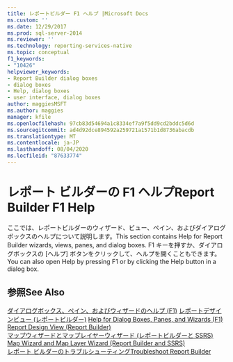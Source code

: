 ```yaml
---
title: レポートビルダー F1 ヘルプ |Microsoft Docs
ms.custom: ''
ms.date: 12/29/2017
ms.prod: sql-server-2014
ms.reviewer: ''
ms.technology: reporting-services-native
ms.topic: conceptual
f1_keywords:
- "10426"
helpviewer_keywords:
- Report Builder dialog boxes
- dialog boxes
- Help, dialog boxes
- user interface, dialog boxes
author: maggiesMSFT
ms.author: maggies
manager: kfile
ms.openlocfilehash: 97cb83d54694a1c8334ef7a9f5dd9cd2bddc5d6d
ms.sourcegitcommit: ad4d92dce894592a259721a1571b1d8736abacdb
ms.translationtype: MT
ms.contentlocale: ja-JP
ms.lasthandoff: 08/04/2020
ms.locfileid: "87633774"
---
```

# <a name="report-builder-f1-help"></a><span data-ttu-id="79a9b-102">レポート ビルダーの F1 ヘルプ</span><span class="sxs-lookup"><span data-stu-id="79a9b-102">Report Builder F1 Help</span></span>
  <span data-ttu-id="79a9b-103">ここでは、レポートビルダーのウィザード、ビュー、ペイン、およびダイアログボックスのヘルプについて説明します。</span><span class="sxs-lookup"><span data-stu-id="79a9b-103">This section contains Help for Report Builder wizards, views, panes, and dialog boxes.</span></span> <span data-ttu-id="79a9b-104">F1 キーを押すか、ダイアログボックスの [ヘルプ] ボタンをクリックして、ヘルプを開くこともできます。</span><span class="sxs-lookup"><span data-stu-id="79a9b-104">You can also open Help by pressing F1 or by clicking the Help button in a dialog box.</span></span>  
  
## <a name="see-also"></a><span data-ttu-id="79a9b-105">参照</span><span class="sxs-lookup"><span data-stu-id="79a9b-105">See Also</span></span>  
 <span data-ttu-id="79a9b-106">[ダイアログボックス、ペイン、およびウィザードのヘルプ (F1)](../report-builder-help-for-dialog-boxes-panes-and-wizards.md) [レポートデザインビュー &#40;レポートビルダー&#41;](report-design-view-report-builder.md) </span><span class="sxs-lookup"><span data-stu-id="79a9b-106">[Help for Dialog Boxes, Panes, and Wizards (F1)](../report-builder-help-for-dialog-boxes-panes-and-wizards.md) [Report Design View &#40;Report Builder&#41;](report-design-view-report-builder.md) </span></span>  
 <span data-ttu-id="79a9b-107">[マップウィザードとマップレイヤーウィザード &#40;レポートビルダーと SSRS&#41;](../report-design/map-wizard-and-map-layer-wizard-report-builder-and-ssrs.md) </span><span class="sxs-lookup"><span data-stu-id="79a9b-107">[Map Wizard and Map Layer Wizard &#40;Report Builder and SSRS&#41;](../report-design/map-wizard-and-map-layer-wizard-report-builder-and-ssrs.md) </span></span>  
 [<span data-ttu-id="79a9b-108">レポート ビルダーのトラブルシューティング</span><span class="sxs-lookup"><span data-stu-id="79a9b-108">Troubleshoot Report Builder</span></span>](../troubleshoot-report-builder.md)  
  
  

